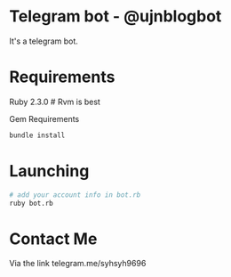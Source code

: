 # Telegram bot - @ujnblogbot
It's a telegram bot.

# Requirements
Ruby 2.3.0 # Rvm is best

Gem Requirements
```bash
bundle install 
```

# Launching
```bash
# add your account info in bot.rb
ruby bot.rb
```

# Contact Me
Via the link telegram.me/syhsyh9696
